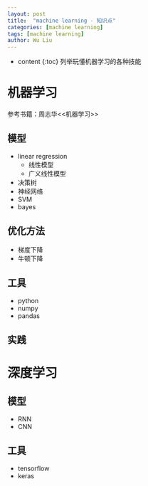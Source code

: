 ```yaml
---
layout: post
title:  "machine learning - 知识点"
categories: [machine learning]
tags: [machine learning]
author: Wu Liu
---
```


* content
{:toc}
列举玩懂机器学习的各种技能





# 机器学习
参考书籍：周志华<<机器学习>>

## 模型
 - linear regression
   - 线性模型
   - 广义线性模型
 - 决策树
 - 神经网络
 - SVM
 - bayes

## 优化方法
 - 梯度下降
 - 牛顿下降

## 工具
 - python
 - numpy
 - pandas

## 实践

# 深度学习

## 模型
 - RNN
 - CNN

## 工具
 - tensorflow
 - keras

